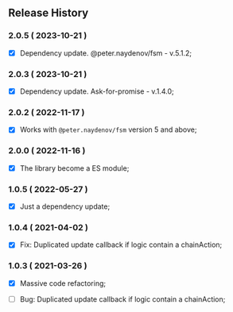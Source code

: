 ## Release History



### 2.0.5 ( 2023-10-21 )
- [x] Dependency update. @peter.naydenov/fsm - v.5.1.2;




### 2.0.3 ( 2023-10-21 )
- [x] Dependency update. Ask-for-promise - v.1.4.0;



### 2.0.2 ( 2022-11-17 )
- [x] Works with `@peter.naydenov/fsm` version 5 and above;



### 2.0.0 ( 2022-11-16 )
- [x] The library become a ES module;



### 1.0.5 ( 2022-05-27 )
 - [x] Just a dependency update;

### 1.0.4 ( 2021-04-02 )
 - [x] Fix: Duplicated update callback if logic contain a chainAction;

### 1.0.3 ( 2021-03-26 )
 - [x] Massive code refactoring;
 - [ ] Bug: Duplicated update callback if logic contain a chainAction;



